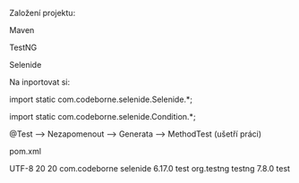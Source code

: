Založení projektu:

Maven

TestNG

Selenide

Na inportovat si:

import static com.codeborne.selenide.Selenide.*;

import static com.codeborne.selenide.Condition.*;

@Test --> Nezapomenout --> Generata --> MethodTest (ušetří práci)

pom.xml

<properties>
    <project.build.sourceEncoding>UTF-8</project.build.sourceEncoding>
    <maven.compiler.source>20</maven.compiler.source>
    <maven.compiler.target>20</maven.compiler.target>
  </properties>

  <dependencies>
    <dependency>
    <groupId>com.codeborne</groupId>
    <artifactId>selenide</artifactId>
    <version>6.17.0</version>
    <scope>test</scope>
</dependency>
    <!-- https://mvnrepository.com/artifact/org.testng/testng -->
<dependency>
    <groupId>org.testng</groupId>
    <artifactId>testng</artifactId>
    <version>7.8.0</version>
    <scope>test</scope>
</dependency>
  </dependencies>
</project>